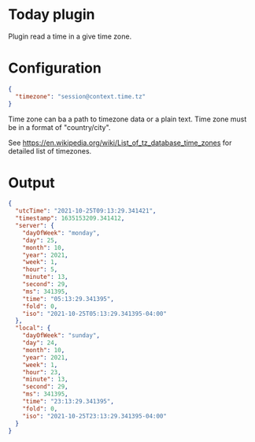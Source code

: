# Today plugin

Plugin read a time in a give time zone.

# Configuration

```json
{
  "timezone": "session@context.time.tz"
}
```

Time zone can ba a path to timezone data or a plain text. Time zone must be in a format of "country/city".

See https://en.wikipedia.org/wiki/List_of_tz_database_time_zones for detailed list of timezones.

# Output

```json
{
  "utcTime": "2021-10-25T09:13:29.341421",
  "timestamp": 1635153209.341412,
  "server": {
    "dayOfWeek": "monday",
    "day": 25,
    "month": 10,
    "year": 2021,
    "week": 1,
    "hour": 5,
    "minute": 13,
    "second": 29,
    "ms": 341395,
    "time": "05:13:29.341395",
    "fold": 0,
    "iso": "2021-10-25T05:13:29.341395-04:00"
  },
  "local": {
    "dayOfWeek": "sunday",
    "day": 24,
    "month": 10,
    "year": 2021,
    "week": 1,
    "hour": 23,
    "minute": 13,
    "second": 29,
    "ms": 341395,
    "time": "23:13:29.341395",
    "fold": 0,
    "iso": "2021-10-25T23:13:29.341395-04:00"
  }
}
```